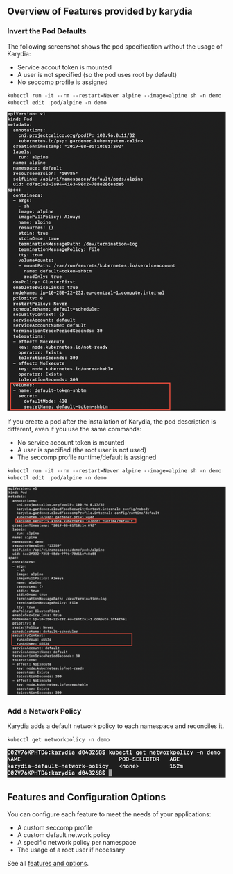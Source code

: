 ## Overview of Features provided by karydia
### Invert the Pod Defaults
The following screenshot shows the pod specification without the usage of Karydia:
* Service accout token is mounted
* A user is not specified (so the pod uses root by default)
* No seccomp profile is assigned
```
kubectl run -it --rm --restart=Never alpine --image=alpine sh -n demo
kubectl edit  pod/alpine -n demo
```
![](../images/pod-without-karydia.png)

If you create a pod after the installation of Karydia, the pod description is different, even if you use the same commands:
* No service account token is mounted
* A user is specified (the root user is not used)
* The seccomp profile runtime/default is assigned

```
kubectl run -it --rm --restart=Never alpine --image=alpine sh -n demo
kubectl edit  pod/alpine -n demo
```
![](../images/pod-with-karydia.png)

### Add a Network Policy
Karydia adds a default network policy to each namespace and reconciles it.
```
kubectl get networkpolicy -n demo
```
![](../images/networkpolicy.png)

## Features and Configuration Options
You can configure each feature to meet the needs of your applications:
* A custom seccomp profile
* A custom default network policy
* A specific network policy per namespace
* The usage of a root user if necessary

See all [features and options](../features.md).
